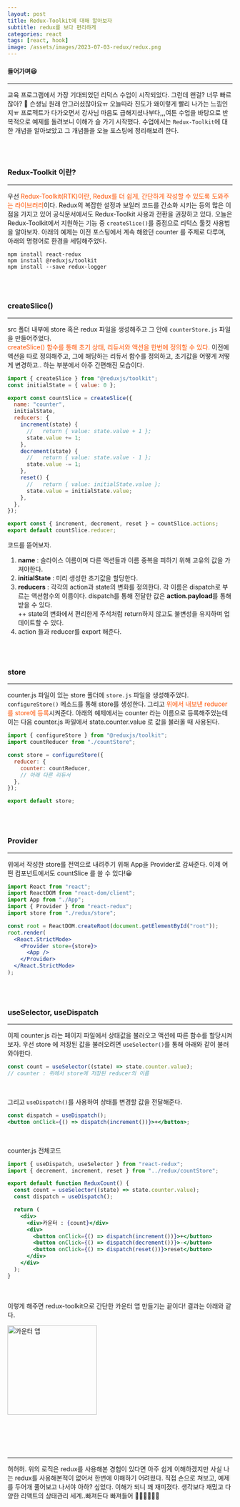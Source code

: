 ```yaml
---
layout: post
title: Redux-Toolkit에 대해 알아보자
subtitle: redux를 보다 편리하게
categories: react
tags: [react, hook]
image: /assets/images/2023-07-03-redux/redux.png
---
```


#### 들어가며😃

---

교육 프로그램에서 가장 기대되었던 리덕스 수업이 시작되었다. 그런데 왠걸? 너무 빠르잖아? 🤢 슨생님 원래 안그러셨잖아요ㅠ 오늘따라 진도가 왜이렇게 빨리 나가는 느낌인지ㅠ 프로젝트가 다가오면서 강사님 마음도 급해지셨나부다,,,여튼 수업을 바탕으로 반복적으로 예제를 돌려보니 이해가 슬 가기 시작했다.
수업에서는 `Redux-Toolkit`에 대한 개념을 알아보았고 그 개념들을 오늘 포스팅에 정리해보려 한다.

<br /><br />

### Redux-Toolkit 이란?

---

우선 <span style="color: #ff5100;;">Redux-Toolkit(RTK)이란, Redux를 더 쉽게, 간단하게 작성할 수 있도록 도와주는 라이브러리</span>이다. Redux의 복잡한 설정과 보일러 코드를 간소화 시키는 등의 많은 이점을 가지고 있어 공식문서에서도 Redux-Toolkit 사용과 전환을 권장하고 있다. 오늘은 Redux-Toolkit에서 지원하는 기능 중 `createSlice()`를 중점으로 리턱스 툴킷 사용법을 알아보자. 아래의 예제는 이전 포스팅에서 계속 해왔던 counter 를 주제로 다루며, 아래의 명령어로 환경을 세팅해주었다.

```
npm install react-redux
npm install @reduxjs/toolkit
npm install --save redux-logger
```

<br /><br />

### createSlice()

---

src 폴더 내부에 store 혹은 redux 파일을 생성해주고 그 안에 `counterStore.js` 파일을 만들어주었다.  
<span style="color: #ff5100;;">createSlice() 함수를 통해 초기 상태, 리듀서와 액션을 한번에 정의할 수 있다.</span> 이전에 액션을 따로 정의해주고, 그에 해당하는 리듀서 함수를 정의하고, 초기값을 어떻게 저떻게 변경하고.. 하는 부분에서 아주 간편해진 모습이다.

```jsx
import { createSlice } from "@reduxjs/toolkit";
const initialState = { value: 0 };

export const countSlice = createSlice({
  name: "counter",
  initialState,
  reducers: {
    increment(state) {
      //   return { value: state.value + 1 };
      state.value += 1;
    },
    decrement(state) {
      //   return { value: state.value - 1 };
      state.value -= 1;
    },
    reset() {
      //   return { value: initialState.value };
      state.value = initialState.value;
    },
  },
});

export const { increment, decrement, reset } = countSlice.actions;
export default countSlice.reducer;
```

코드를 뜯어보자.

1. **name** : 슬라이스 이름이며 다른 액션들과 이름 중복을 피하기 위해 고유의 값을 가져야한다.
2. **initialState** : 미리 생성한 초기값을 할당한다.
3. **reducers** : 각각의 action과 state의 변화를 정의한다. 각 이름은 dispatch로 부르는 액션함수의 이름이다. dispatch를 통해 전달한 값은 **action.payload**를 통해 받을 수 있다.  
   ++ state의 변화에서 편리한게 주석처럼 return하지 않고도 불변성을 유지하며 업데이트할 수 있다.
4. action 들과 reducer를 export 해준다.

<br /><br />

### store

---

counter.js 파일이 있는 store 폴더에 `store.js` 파일을 생성해주었다.
`configureStore()` 메소드를 통해 store를 생성한다. 그리고 <span style="color: #ff5100;;">위에서 내보낸 reducer 를 store에 등록</span>시켜준다. 아래의 예제에서는 counter 라는 이름으로 등록해주었는데 이는 다음 counter.js 파일에서 state.counter.value 로 값을 불러올 때 사용된다.

```jsx
import { configureStore } from "@reduxjs/toolkit";
import countReducer from "./countStore";

const store = configureStore({
  reducer: {
    counter: countReducer,
    // 아래 다른 리듀서
  },
});

export default store;
```

<br /><br />

### Provider

---

위에서 작성한 store를 전역으로 내려주기 위해 App을 Provider로 감싸준다. 이제 어떤 컴포넌트에서도 countSlice 를 쓸 수 있다!😀

```jsx
import React from "react";
import ReactDOM from "react-dom/client";
import App from "./App";
import { Provider } from "react-redux";
import store from "./redux/store";

const root = ReactDOM.createRoot(document.getElementById("root"));
root.render(
  <React.StrictMode>
    <Provider store={store}>
      <App />
    </Provider>
  </React.StrictMode>
);
```

<br /><br />

### useSelector, useDispatch

---

이제 counter.js 라는 페이지 파일에서 상태값을 불러오고 액션에 따른 함수를 할당시켜보자.
우선 store 에 저장된 값을 불러오려면 `useSelector()`를 통해 아래와 같이 불러와야한다.

```jsx
const count = useSelector((state) => state.counter.value);
// counter : 위에서 store에 저장된 reducer의 이름
```

<br />

그리고 `useDispatch()`를 사용하여 상태를 변경할 값을 전달해준다.

```jsx
const dispatch = useDispatch();
<button onClick={() => dispatch(increment())}>+</button>;
```

<br />

counter.js 전체코드

```jsx
import { useDispatch, useSelector } from "react-redux";
import { decrement, increment, reset } from "../redux/countStore";

export default function ReduxCount() {
  const count = useSelector((state) => state.counter.value);
  const dispatch = useDispatch();

  return (
    <div>
      <div>카운터 : {count}</div>
      <div>
        <button onClick={() => dispatch(increment())}>+</button>
        <button onClick={() => dispatch(decrement())}>-</button>
        <button onClick={() => dispatch(reset())}>reset</button>
      </div>
    </div>
  );
}
```

<br /><br />
이렇게 해주면 redux-toolkit으로 간단한 카운터 앱 만들기는 끝이다! 결과는 아래와 같다.

<img width="200" alt="카운터 앱" src="https://github.com/ju-ju2/precamp_class/assets/71650663/45c2a7de-eb2c-4136-b100-0e630009e966">

<br /><br /><br /><br />

---

허허허. 위의 로직은 redux를 사용해본 경험이 있다면 아주 쉽게 이해하겠지만 사실 나는 redux를 사용해본적이 없어서 한번에 이해하기 어려웠다. 직접 손으로 쳐보고, 예제를 두어개 풀어보고 나서야 아하? 싶었다. 이해가 되니 꽤 재미졌다. 생각보다 재밌고 다양한 리액트의 상태관리 세계..빠져든다 빠져들어 😵‍💫😵‍💫😵‍💫
